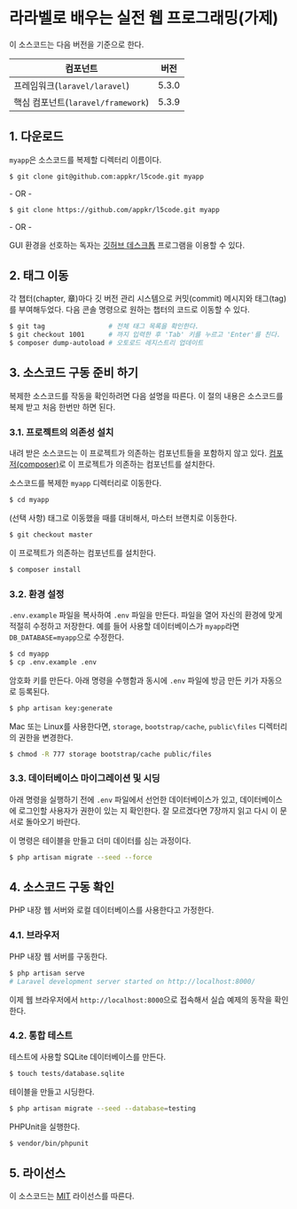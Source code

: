 
# 라라벨로 배우는 실전 웹 프로그래밍(가제)

이 소스코드는 다음 버전을 기준으로 한다.

컴포넌트|버전
---|---
프레임워크(`laravel/laravel`)|5.3.0
핵심 컴포넌트(`laravel/framework`)|5.3.9

## 1. 다운로드

`myapp`은 소스코드를 복제할 디렉터리 이름이다.

```sh
$ git clone git@github.com:appkr/l5code.git myapp
```

\- OR - 

```sh
$ git clone https://github.com/appkr/l5code.git myapp
```

\- OR - 

GUI 환경을 선호하는 독자는 [깃허브 데스크톱](https://desktop.github.com) 프로그램을 이용할 수 있다.

## 2. 태그 이동

각 챕터(chapter, 章)마다 깃 버전 관리 시스템으로 커밋(commit) 메시지와 태그(tag)를 부여해두었다. 다음 콘솔 명령으로 원하는 챕터의 코드로 이동할 수 있다.

```sh
$ git tag                # 전체 태그 목록을 확인한다.
$ git checkout 1001      # 까지 입력한 후 'Tab' 키를 누르고 'Enter'를 친다.
$ composer dump-autoload # 오토로드 레지스트리 업데이트
```

## 3. 소스코드 구동 준비 하기

복제한 소스코드를 작동을 확인하려면 다음 설명을 따른다. 이 절의 내용은 소스코드를 복제 받고 처음 한번만 하면 된다.

### 3.1. 프로젝트의 의존성 설치

내려 받은 소스코드는 이 프로젝트가 의존하는 컴포넌트들을 포함하지 않고 있다. [컴포저(composer)](https://getcomposer.org/)로 이 프로젝트가 의존하는 컴포넌트를 설치한다.

소스코드를 복제한 `myapp` 디렉터리로 이동한다.

```sh
$ cd myapp
```

(선택 사항) 태그로 이동했을 때를 대비해서, 마스터 브랜치로 이동한다.

```sh
$ git checkout master
```

이 프로젝트가 의존하는 컴포넌트를 설치한다.

```sh
$ composer install
```

### 3.2. 환경 설정

`.env.example` 파일을 복사하여 `.env` 파일을 만든다. 파일을 열어 자신의 환경에 맞게 적절히 수정하고 저장한다. 예를 들어 사용할 데이터베이스가 `myapp`라면 `DB_DATABASE=myapp`으로 수정한다.

```sh
$ cd myapp
$ cp .env.example .env
```

암호화 키를 만든다. 아래 명령을 수행함과 동시에 `.env` 파일에 방금 만든 키가 자동으로 등록된다. 

```sh
$ php artisan key:generate
```

Mac 또는 Linux를 사용한다면, `storage`, `bootstrap/cache`, `public\files` 디렉터리의 권한을 변경한다.

```sh
$ chmod -R 777 storage bootstrap/cache public/files
```

### 3.3. 데이터베이스 마이그레이션 및 시딩

아래 명령을 실행하기 전에 `.env` 파일에서 선언한 데이터베이스가 있고, 데이터베이스에 로그인할 사용자가 권한이 있는 지 확인한다. 잘 모르겠다면 7장까지 읽고 다시 이 문서로 돌아오기 바란다.

이 명령은 테이블을 만들고 더미 데이터를 심는 과정이다.

```sh
$ php artisan migrate --seed --force
```

## 4. 소스코드 구동 확인

PHP 내장 웹 서버와 로컬 데이터베이스를 사용한다고 가정한다.

### 4.1. 브라우저

PHP 내장 웹 서버를 구동한다.

```sh
$ php artisan serve
# Laravel development server started on http://localhost:8000/
```

이제 웹 브라우저에서 `http://localhost:8000`으로 접속해서 실습 예제의 동작을 확인한다.
 
### 4.2. 통합 테스트

테스트에 사용할 SQLite 데이터베이스를 만든다.

```sh
$ touch tests/database.sqlite
```

테이블을 만들고 시딩한다.

```sh
$ php artisan migrate --seed --database=testing
```

PHPUnit을 실행한다.

```sh
$ vendor/bin/phpunit
```

## 5. 라이선스

이 소스코드는 [MIT](https://github.com/appkr/l5code/blob/master/LICENSE) 라이선스를 따른다.
